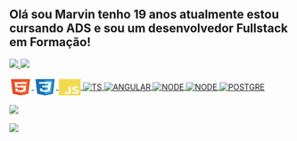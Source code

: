 ## Olá sou Marvin tenho 19 anos atualmente estou cursando ADS e sou um desenvolvedor Fullstack em Formação!

<div>
<a href="https://github.com/oliver-zyn">
<img height="180em" src="https://github-readme-stats.vercel.app/api?username=jdmarvin7&show_icons=true&theme=dark&include_all_commits=true&count_private=true"/>
<img height="180em" src="https://github-readme-stats.vercel.app/api/top-langs/?username=jdmarvin7&langs_count=7&theme=dark"/>
</div>
<div style="display: inline_block"><br>
<img align="center" alt="HTML" height="30" width="40" src="https://raw.githubusercontent.com/devicons/devicon/master/icons/html5/html5-original.svg">
<img align="center" alt="CSS" height="30" width="40" src="https://raw.githubusercontent.com/devicons/devicon/master/icons/css3/css3-original.svg">
<img align="center" alt="JS" height="30" width="40" src="https://raw.githubusercontent.com/devicons/devicon/master/icons/javascript/javascript-plain.svg">
<img align="center" alt="TS" height="30" width="40" src="https://cdn.jsdelivr.net/gh/devicons/devicon/icons/typescript/typescript-original.svg" />
<img align="center" alt="ANGULAR" height="30" width="40" src=""https://raw.githubusercontent.com/fireflysemantics/logo/master/l1.svg">
<img align="center" alt="NODE" height="30" width="40" src="https://cdn.jsdelivr.net/gh/devicons/devicon/icons/nodejs/nodejs-original.svg" />
<img align="center" alt="NODE" height="30" width="40" src="https://cdn.jsdelivr.net/gh/devicons/devicon/icons/mongodb/mongodb-original.svg" />
<img align="center" alt="POSTGRE" height="30" width="40" src="https://cdn.jsdelivr.net/gh/devicons/devicon/icons/postgresql/postgresql-original.svg" />
</div>
<br> 
<div>
<a href="https://www.linkedin.com/in/j-d-marvin-mael-destin-629771202" target="_blank"><img src="https://img.shields.io/badge/-LinkedIn-%230077B5?style=for-the-badge&logo=linkedin&logoColor=white" target="_blank"></a>
  
<a href = "https://www.instagram.com/jdmarvinmael/" src="https://img.shields.io/badge/Instagram-E4405F?style=for-the-badge&logo=instagram&logoColor=white" target="_blank"></a>
<a href = "mailto:olivermayer15@gmail.com"><img src="https://img.shields.io/badge/-Gmail-%23333?style=for-the-badge&logo=gmail&logoColor=white" target="_blank"></a>
</div>
